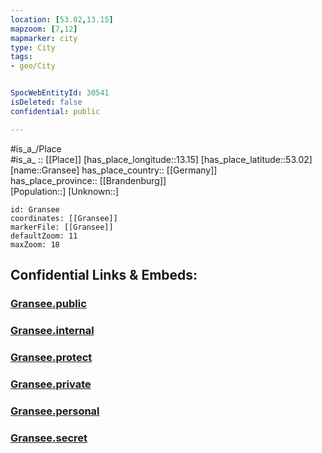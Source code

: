 ```yaml
---
location: [53.02,13.15] 
mapzoom: [7,12] 
mapmarker: city 
type: City
tags:
- geo/City


SpocWebEntityId: 30541
isDeleted: false
confidential: public

---
```

#is_a_/Place  
#is_a_ :: [[Place]] 
[has_place_longitude::13.15] 
[has_place_latitude::53.02] 
[name::Gransee] 
has_place_country:: [[Germany]]  
has_place_province:: [[Brandenburg]]  
[Population::] 
[Unknown::] 


```leaflet
id: Gransee
coordinates: [[Gransee]] 
markerFile: [[Gransee]] 
defaultZoom: 11 
maxZoom: 18
```


## Confidential Links & Embeds: 

### [Gransee.public](/_public/\Earth\Continent\Europe\Europe~Central\Germany\Germany~East\Brandenburg\counties~Brandenburg\Oberhavel\cities~Oberhavel\Gransee-Gemeinden\boroughs~GranseeGransee.public.md) 

### [Gransee.internal](/_internal/\Earth\Continent\Europe\Europe~Central\Germany\Germany~East\Brandenburg\counties~Brandenburg\Oberhavel\cities~Oberhavel\Gransee-Gemeinden\boroughs~GranseeGransee.internal.md) 

### [Gransee.protect](/_protect/\Earth\Continent\Europe\Europe~Central\Germany\Germany~East\Brandenburg\counties~Brandenburg\Oberhavel\cities~Oberhavel\Gransee-Gemeinden\boroughs~GranseeGransee.protect.md) 

### [Gransee.private](/_private/\Earth\Continent\Europe\Europe~Central\Germany\Germany~East\Brandenburg\counties~Brandenburg\Oberhavel\cities~Oberhavel\Gransee-Gemeinden\boroughs~GranseeGransee.private.md) 

### [Gransee.personal](/_personal/\Earth\Continent\Europe\Europe~Central\Germany\Germany~East\Brandenburg\counties~Brandenburg\Oberhavel\cities~Oberhavel\Gransee-Gemeinden\boroughs~GranseeGransee.personal.md) 

### [Gransee.secret](/_secret/\Earth\Continent\Europe\Europe~Central\Germany\Germany~East\Brandenburg\counties~Brandenburg\Oberhavel\cities~Oberhavel\Gransee-Gemeinden\boroughs~GranseeGransee.secret.md)

